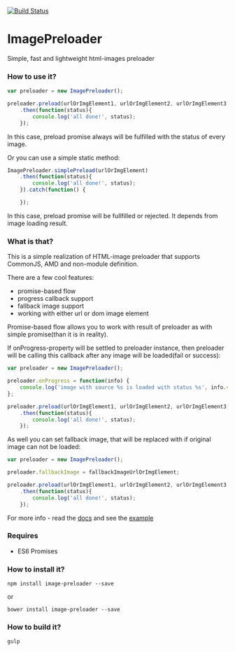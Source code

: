 [![Build Status](https://travis-ci.org/smelukov/ImagePreloader.svg?branch=master)](https://travis-ci.org/smelukov/ImagePreloader)

# ImagePreloader
Simple, fast and lightweight html-images preloader

### How to use it?
```javascript
var preloader = new ImagePreloader();

preloader.preload(urlOrImgElement1, urlOrImgElement2, urlOrImgElement3, ...)
    .then(function(status){
        console.log('all done!', status);
    });
```
In this case, preload promise always will be fulfilled with the status of every image.

Or you can use a simple static method:
```javascript
ImagePreloader.simplePreload(urlOrImgElement)
    .then(function(status){
        console.log('all done!', status);
    }).catch(function() {

    });
```

In this case, preload promise will be fullfilled or rejected. It depends from image loading result.

### What is that?
This is a simple realization of HTML-image preloader that supports CommonJS, AMD and non-module definition.

There are a few cool features:
- promise-based flow
- progress callback support
- fallback image support
- working with either url or dom image element

Promise-based flow allows you to work with result of preloader as with simple promise(than it is in reality).

If onProgress-property will be settled to preloader instance, then preloader will be calling this callback after any image will be loaded(fail or success):
```javascript
var preloader = new ImagePreloader();

preloader.onProgress = function(info) {
    console.log('image with source %s is loaded with status %s', info.value.src, info.status);
};

preloader.preload(urlOrImgElement1, urlOrImgElement2, urlOrImgElement3, ...)
    .then(function(status){
        console.log('all done!', status);
    });
```

As well you can set fallback image, that will be replaced with if original image can not be loaded:
```javascript
var preloader = new ImagePreloader();

preloader.fallbackImage = fallbackImageUrlOrImgElement;

preloader.preload(urlOrImgElement1, urlOrImgElement2, urlOrImgElement3, ...)
    .then(function(status){
        console.log('all done!', status);
    });
```

For more info - read the [docs](docs/README.md) and see the [example](example/)

### Requires
- ES6 Promises

### How to install it?
```shell
npm install image-preloader --save
```
or
```shell
bower install image-preloader --save
```

### How to build it?
```shell
gulp
```
